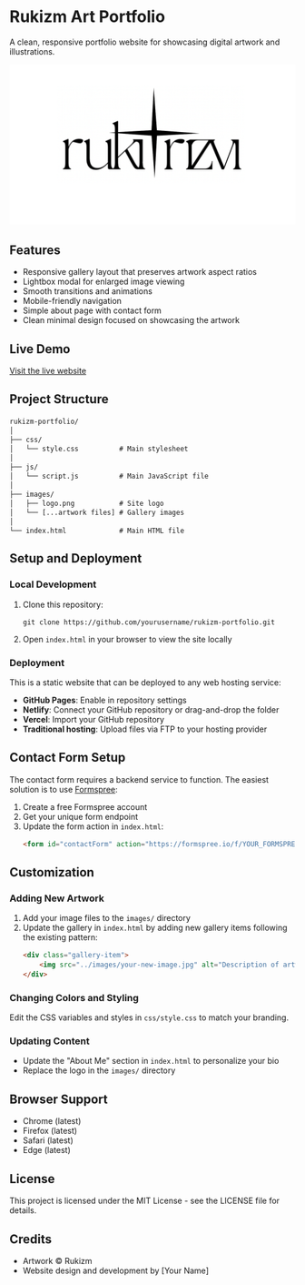 # Rukizm Art Portfolio

A clean, responsive portfolio website for showcasing digital artwork and illustrations.

![Rukizm Portfolio Preview](images/logo.png)

## Features

- Responsive gallery layout that preserves artwork aspect ratios
- Lightbox modal for enlarged image viewing
- Smooth transitions and animations
- Mobile-friendly navigation
- Simple about page with contact form
- Clean minimal design focused on showcasing the artwork

## Live Demo

[Visit the live website](https://airbreather2.github.io/RukiRPortfolio/) <!-- Replace with your actual website URL once deployed -->

## Project Structure

```
rukizm-portfolio/
│
├── css/
│   └── style.css          # Main stylesheet
│
├── js/
│   └── script.js          # Main JavaScript file
│
├── images/
│   ├── logo.png           # Site logo
│   └── [...artwork files] # Gallery images
│
└── index.html             # Main HTML file
```

## Setup and Deployment

### Local Development

1. Clone this repository:
   ```
   git clone https://github.com/yourusername/rukizm-portfolio.git
   ```

2. Open `index.html` in your browser to view the site locally

### Deployment

This is a static website that can be deployed to any web hosting service:

- **GitHub Pages**: Enable in repository settings
- **Netlify**: Connect your GitHub repository or drag-and-drop the folder
- **Vercel**: Import your GitHub repository
- **Traditional hosting**: Upload files via FTP to your hosting provider

## Contact Form Setup

The contact form requires a backend service to function. The easiest solution is to use [Formspree](https://formspree.io/):

1. Create a free Formspree account
2. Get your unique form endpoint
3. Update the form action in `index.html`:
   ```html
   <form id="contactForm" action="https://formspree.io/f/YOUR_FORMSPREE_ID" method="POST">
   ```

## Customization

### Adding New Artwork

1. Add your image files to the `images/` directory
2. Update the gallery in `index.html` by adding new gallery items following the existing pattern:
   ```html
   <div class="gallery-item">
       <img src="../images/your-new-image.jpg" alt="Description of artwork">
   </div>
   ```

### Changing Colors and Styling

Edit the CSS variables and styles in `css/style.css` to match your branding.

### Updating Content

- Update the "About Me" section in `index.html` to personalize your bio
- Replace the logo in the `images/` directory

## Browser Support

- Chrome (latest)
- Firefox (latest)
- Safari (latest)
- Edge (latest)

## License

This project is licensed under the MIT License - see the LICENSE file for details.

## Credits

- Artwork © Rukizm
- Website design and development by [Your Name]
